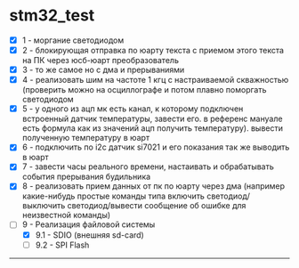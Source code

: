 # stm32_test


- [X] 1 - моргание светодиодом    
- [X] 2 - блокирующая отправка по юарту текста с приемом этого текста на ПК через юсб-юарт преобразователь    
- [X] 3 - то же самое но с дма и прерываниями    
- [X] 4 - реализовать шим на частоте 1 кгц с настраиваемой скважностью (проверить можно на осциллографе и потом плавно поморгать светодиодом    
- [X] 5 - у одного из ацп мк есть канал, к которому подключен встроенный датчик температуры, завести его. в референс мануале есть формула как из значений ацп получить температуру). вывести полученную температуру в юарт    
- [X] 6 - подключить по i2c датчик si7021 и его показания так же выводить в юарт    
- [X] 7 - завести часы реального времени, настаивать и обрабатывать события прерывания будильника    
- [X] 8 - реализовать прием данных от пк по юарту через дма (например какие-нибудь простые команды типа включить светодиод/выключить светодиод/вывести сообщение об ошибке для неизвестной команды)    
- [ ] 9 - Реализация файловой системы
	- [X] 9.1 - SDIO (внешняя sd-card)
	- [ ] 9.2 - SPI Flash
---